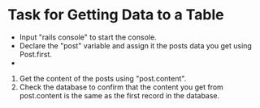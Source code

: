 # Task for Getting Data to a Table
- Input "rails console" to start the console.
- Declare the "post" variable and assign it the posts data you get using Post.first.
- 
1. Get the content of the posts using "post.content".
2. Check the database to confirm that the content you get from post.content is the same as the first record in the database.
